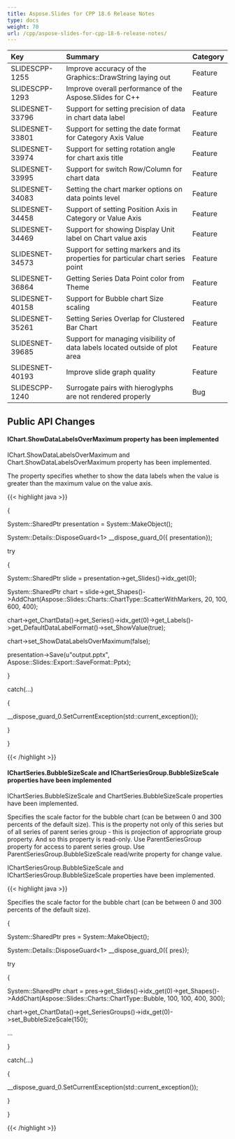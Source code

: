 ```yaml
---
title: Aspose.Slides for CPP 18.6 Release Notes
type: docs
weight: 70
url: /cpp/aspose-slides-for-cpp-18-6-release-notes/
---
```


|**Key**|**Summary**|**Category**|
| :- | :- | :- |
|SLIDESCPP-1255|Improve accuracy of the Graphics::DrawString laying out|Feature|
|SLIDESCPP-1293|Improve overall performance of the Aspose.Slides for C++|Feature|
|SLIDESNET-33796|Support for setting precision of data in chart data label|Feature|
|SLIDESNET-33801|Support for setting the date format for Category Axis Value|Feature|
|SLIDESNET-33974|Support for setting rotation angle for chart axis title|Feature|
|SLIDESNET-33995|Support for switch Row/Column for chart data|Feature|
|SLIDESNET-34083|Setting the chart marker options on data points level|Feature|
|SLIDESNET-34458|Support of setting Position Axis in Category or Value Axis|Feature|
|SLIDESNET-34469|Support for showing Display Unit label on Chart value axis|Feature|
|SLIDESNET-34573|Support for setting markers and its properties for particular chart series point|Feature|
|SLIDESNET-36864|Getting Series Data Point color from Theme|Feature|
|SLIDESNET-40158|Support for Bubble chart Size scaling|Feature|
|SLIDESNET-35261|Setting Series Overlap for Clustered Bar Chart|Feature|
|SLIDESNET-39685|Support for managing visibility of data labels located outside of plot area|Feature|
|SLIDESNET-40193|Improve slide graph quality|Feature|
|SLIDESCPP-1240|Surrogate pairs with hieroglyphs are not rendered properly|Bug|
## **Public API Changes**

#### **IChart.ShowDataLabelsOverMaximum property has been implemented**
IChart.ShowDataLabelsOverMaximum and Chart.ShowDataLabelsOverMaximum property has been implemented.

The property specifies whether to show the data labels when the value is greater than the maximum value on the value axis.

{{< highlight java >}}

 {

System::SharedPtr<Presentation> presentation = System::MakeObject<Presentation>();

System::Details::DisposeGuard<1> __dispose_guard_0({ presentation});

try

{

System::SharedPtr<ISlide> slide = presentation->get_Slides()->idx_get(0);

System::SharedPtr<IChart> chart = slide->get_Shapes()->AddChart(Aspose::Slides::Charts::ChartType::ScatterWithMarkers, 20, 100, 600, 400);

chart->get_ChartData()->get_Series()->idx_get(0)->get_Labels()->get_DefaultDataLabelFormat()->set_ShowValue(true);

chart->set_ShowDataLabelsOverMaximum(false);

presentation->Save(u"output.pptx", Aspose::Slides::Export::SaveFormat::Pptx);

}

catch(...)

{

__dispose_guard_0.SetCurrentException(std::current_exception());

}

}

{{< /highlight >}}
#### **IChartSeries.BubbleSizeScale and IChartSeriesGroup.BubbleSizeScale properties have been implemented**
IChartSeries.BubbleSizeScale and ChartSeries.BubbleSizeScale properties have been implemented.

Specifies the scale factor for the bubble chart (can be between 0 and 300 percents of the default size). This is the property not only of this series but of all series of parent series group - this is projection of appropriate group property. And so this property is read-only. Use ParentSeriesGroup property for access to parent series group. Use ParentSeriesGroup.BubbleSizeScale read/write property for change value.

IChartSeriesGroup.BubbleSizeScale and IChartSeriesGroup.BubbleSizeScale properties have been implemented.

{{< highlight java >}}

 Specifies the scale factor for the bubble chart (can be between 0 and 300 percents of the default size).

{

System::SharedPtr<Presentation> pres = System::MakeObject<Presentation>();

System::Details::DisposeGuard<1> __dispose_guard_0({ pres});

try

{

System::SharedPtr<IChart> chart = pres->get_Slides()->idx_get(0)->get_Shapes()->AddChart(Aspose::Slides::Charts::ChartType::Bubble, 100, 100, 400, 300);

chart->get_ChartData()->get_SeriesGroups()->idx_get(0)->set_BubbleSizeScale(150);

...

}

catch(...)

{

__dispose_guard_0.SetCurrentException(std::current_exception());

}

}

{{< /highlight >}}
